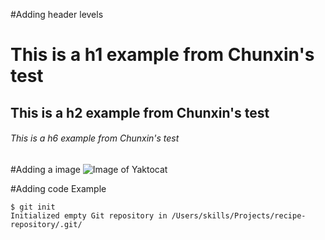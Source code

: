 #Adding header levels
# This is a h1 example from Chunxin's test
## This is a h2 example from Chunxin's test
###### This is a h6 example from Chunxin's test


#Adding a image
![Image of Yaktocat](https://octodex.github.com/images/yaktocat.png)

#Adding code Example
```
$ git init
Initialized empty Git repository in /Users/skills/Projects/recipe-repository/.git/
```
